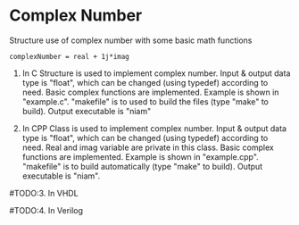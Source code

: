 # Complex Number
Structure use of complex number with some basic math functions

	complexNumber = real + 1j*imag

1. In C
	Structure is used to implement complex number.
	Input & output data type is "float", which can be changed (using typedef) according to need.
	Basic complex functions are implemented.
	Example is shown in "example.c".
	"makefile" is to used to build the files (type "make" to build).
	Output executable is "niam"

2. In CPP
	Class is used to implement complex number.
	Input & output data type is "float", which can be changed (using typedef) according to need.
	Real and imag variable are private in this class.
	Basic complex functions are implemented.
	Example is shown in "example.cpp".
	"makefile" is to build automatically (type "make" to build).
	Output executable is "niam".

#TODO:3. In VHDL 

#TODO:4. In Verilog 
